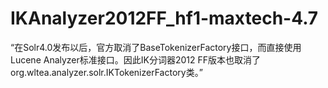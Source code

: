 # IKAnalyzer2012FF_hf1-maxtech-4.7
“在Solr4.0发布以后，官方取消了BaseTokenizerFactory接口，而直接使用Lucene Analyzer标准接口。因此IK分词器2012 FF版本也取消了org.wltea.analyzer.solr.IKTokenizerFactory类。” 
